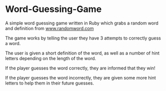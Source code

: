 # Word-Guessing-Game
A simple word guessing game written in Ruby which grabs a random word and definition from www.randomword.com

The game works by telling the user they have 3 attempts to correctly guess a word.

The user is given a short definition of the word, as well as a number of hint letters depending on the length of the word.

If the player guesses the word correctly, they are informed that they win!

If the player guesses the word incorrectly, they are given some more hint letters to help them in their future guesses.
